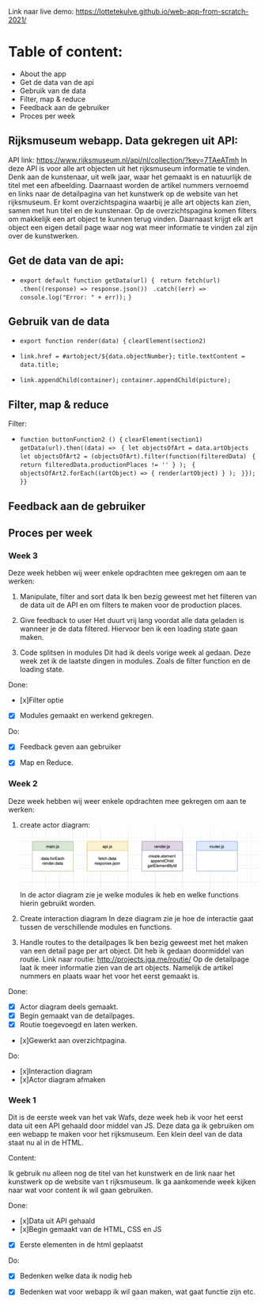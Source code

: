 <!-- Add a link to your live demo in Github Pages 🌐-->
Link naar live demo: https://lottetekulve.github.io/web-app-from-scratch-2021/

<!-- ☝️ replace this description with a description of your own work -->

# Table of content:
- About the app
- Get de data van de api
- Gebruik van de data
- Filter, map & reduce
- Feedback aan de gebruiker
- Proces per week


## Rijksmuseum webapp. Data gekregen uit API:
API link: https://www.rijksmuseum.nl/api/nl/collection/?key=7TAeATmh
In deze API is voor alle art objecten uit het rijksmuseum informatie te vinden. Denk aan de kunstenaar, uit welk jaar, waar het gemaakt is en natuurlijk de titel met een afbeelding. Daarnaast worden de artikel nummers vernoemd en links naar de detailpagina van het kunstwerk op de website van het rijksmuseum. 
Er komt overzichtspagina waarbij je alle art objects kan zien, samen met hun titel en de kunstenaar. Op de overzichtspagina komen filters om makkelijk een art object te kunnen terug vinden. Daarnaast krijgt elk art object een eigen detail page waar nog wat meer informatie te vinden zal zijn over de kunstwerken.

## Get de data van de api:
- `export default function getData(url) { `
  `return fetch(url)`
    `.then((response) => response.json())`
   ` .catch((err) => console.log("Error: " + err));`
`}`

## Gebruik van de data
- `export function render(data) {`
  `clearElement(section2)`

- `link.href = #artobject/${data.objectNumber};`
  `title.textContent = data.title;`

- `link.appendChild(container);`
  `container.appendChild(picture);`

## Filter, map & reduce
Filter:
- `function buttonFunction2 () {`
      `clearElement(section1)`
     ` getData(url).then((data) => `
     ` { let objectsOfArt = data.artObjects`
       ` let objectsOfArt2 = (objectsOfArt).filter(function(filteredData)`
       ` {`
         ` return filteredData.productionPlaces != '' } );`
     ` {`
       ` objectsOfArt2.forEach((artObject) => { render(artObject) } );`
   ` }}); }}`

## Feedback aan de gebruiker


## Proces per week
### Week 3
Deze week hebben wij weer enkele opdrachten mee gekregen om aan te werken:

1. Manipulate, filter and sort data 
Ik ben bezig geweest met het filteren van de data uit de API en om filters te maken voor de production places.

2. Give feedback to user
Het duurt vrij lang voordat alle data geladen is wanneer je de data filtered. Hiervoor ben ik een loading state gaan maken.

3. Code splitsen in modules
Dit had ik deels vorige week al gedaan. Deze week zet ik de laatste dingen in modules. Zoals de filter function en de loading state.

Done:
- [x]Filter optie 
- [x] Modules gemaakt en werkend gekregen.

Do:
- [x] Feedback geven aan gebruiker
- [x] Map en Reduce.


### Week 2
Deze week hebben wij weer enkele opdrachten mee gekregen om aan te werken:

 1. create actor diagram:
 ![](./images/actordiagram.png)
 In de actor diagram zie je welke modules ik heb en welke functions hierin gebruikt worden.

 2. Create interaction diagram
 In deze diagram zie je hoe de interactie gaat tussen de verschillende modules en functions.

 3. Handle routes to the detailpages
Ik ben bezig geweest met het maken van een detail page per art object. Dit heb ik gedaan doormiddel van routie. 
Link naar routie: http://projects.jga.me/routie/
Op de detailpage laat ik meer informatie zien van de art objects. Namelijk de artikel nummers en plaats waar het voor het eerst gemaakt is.
 
Done:
- [x] Actor diagram deels gemaakt.
- [x] Begin gemaakt van de detailpages.
- [x] Routie toegevoegd en laten werken.
- [x]Gewerkt aan overzichtpagina.

Do:
- [x]Interaction diagram
- [x]Actor diagram afmaken


### Week 1

Dit is de eerste week van het vak Wafs, deze week heb ik voor het eerst data uit een API gehaald door middel van JS. Deze data ga ik gebruiken om een webapp te maken voor het rijksmuseum. Een klein deel van de data staat nu al in de HTML. 

Content:

Ik gebruik nu alleen nog de titel van het kunstwerk en de link naar het kunstwerk op de website van t rijksmuseum. Ik ga aankomende week kijken naar wat voor content ik wil gaan gebruiken.



Done:
- [x]Data uit API gehaald
- [x]Begin gemaakt van de HTML, CSS en JS
- [x] Eerste elementen in de html geplaatst

Do:
- [x] Bedenken welke data ik nodig heb
- [x] Bedenken wat voor webapp ik wil gaan maken, wat gaat functie zijn etc.



